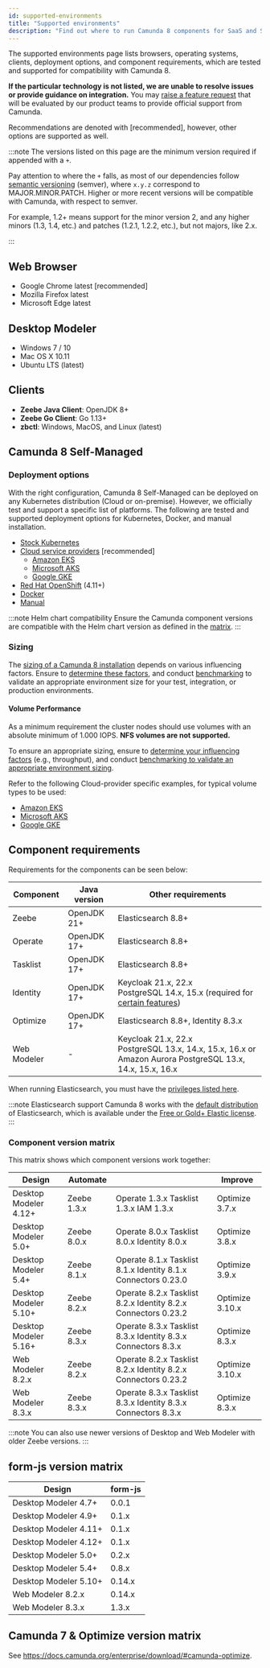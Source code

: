 ```yaml
---
id: supported-environments
title: "Supported environments"
description: "Find out where to run Camunda 8 components for SaaS and Self-Managed, including Optimize for both Camunda 8 and Camunda 7."
---
```


The supported environments page lists browsers, operating systems, clients, deployment options, and component requirements, which are tested and supported for compatibility with Camunda 8.

**If the particular technology is not listed, we are unable to resolve issues or provide guidance on integration.** You may [raise a feature request](/contact) that will be evaluated by our product teams to provide official support from Camunda.

Recommendations are denoted with [recommended], however, other options are supported as well.

:::note
The versions listed on this page are the minimum version required if appended with a `+`.

Pay attention to where the `+` falls, as most of our dependencies follow [semantic versioning](https://semver.org/) (semver), where `x.y.z` correspond to MAJOR.MINOR.PATCH. Higher or more recent versions will be compatible with Camunda, with respect to semver.

For example, 1.2+ means support for the minor version 2, and any higher minors (1.3, 1.4, etc.) and patches (1.2.1, 1.2.2, etc.), but not majors, like 2.x.

:::

## Web Browser

- Google Chrome latest [recommended]
- Mozilla Firefox latest
- Microsoft Edge latest

## Desktop Modeler

- Windows 7 / 10
- Mac OS X 10.11
- Ubuntu LTS (latest)

## Clients

- **Zeebe Java Client**: OpenJDK 8+
- **Zeebe Go Client**: Go 1.13+
- **zbctl**: Windows, MacOS, and Linux (latest)

## Camunda 8 Self-Managed

### Deployment options

With the right configuration, Camunda 8 Self-Managed can be deployed on any Kubernetes distribution (Cloud or on-premise). However, we officially test and support a specific list of platforms. The following are tested and supported deployment options for Kubernetes, Docker, and manual installation.

- [Stock Kubernetes](/self-managed/platform-deployment/helm-kubernetes/overview.md)
- [Cloud service providers](/self-managed/platform-deployment/helm-kubernetes/platforms/platforms.md) [recommended]
  - [Amazon EKS](/self-managed/platform-deployment/helm-kubernetes/platforms/amazon-eks/amazon-eks.md)
  - [Microsoft AKS](/self-managed/platform-deployment/helm-kubernetes/platforms/microsoft-aks.md)
  - [Google GKE](/self-managed/platform-deployment/helm-kubernetes/platforms/google-gke.md)
- [Red Hat OpenShift](/self-managed/platform-deployment/helm-kubernetes/platforms/redhat-openshift.md) (4.11+)
- [Docker](/self-managed/platform-deployment/docker.md)
- [Manual](/self-managed/platform-deployment/manual.md)

:::note Helm chart compatibility
Ensure the Camunda component versions are compatible with the Helm chart version as defined in the [matrix](https://helm.camunda.io/camunda-platform/version-matrix/).
:::

### Sizing

The [sizing of a Camunda 8 installation](/components/best-practices/architecture/sizing-your-environment.md) depends on various influencing factors. Ensure to [determine these factors](../components/best-practices/architecture/sizing-your-environment.md#understanding-influencing-factors), and conduct [benchmarking](../components/best-practices/architecture/sizing-your-environment.md#running-experiments-and-benchmarks) to validate an appropriate environment size for your test, integration, or production environments.

#### Volume Performance

As a minimum requirement the cluster nodes should use volumes with an absolute minimum of 1.000 IOPS. **NFS volumes are not supported.**

To ensure an appropriate sizing, ensure to [determine your influencing factors](../components/best-practices/architecture/sizing-your-environment.md#understanding-influencing-factors) (e.g., throughput), and conduct [benchmarking to validate an appropriate environment sizing](../components/best-practices/architecture/sizing-your-environment.md#running-experiments-and-benchmarks).

Refer to the following Cloud-provider specific examples, for typical volume types to be used:

- [Amazon EKS](../self-managed/platform-deployment/helm-kubernetes/platforms/amazon-eks/amazon-eks.md#volume-performance)
- [Microsoft AKS](../self-managed/platform-deployment/helm-kubernetes/platforms/microsoft-aks.md#volume-performance)
- [Google GKE](../self-managed/platform-deployment/helm-kubernetes/platforms/google-gke.md#volume-performance)

## Component requirements

Requirements for the components can be seen below:

| Component   | Java version | Other requirements                                                                                                                                                   |
| ----------- | ------------ | -------------------------------------------------------------------------------------------------------------------------------------------------------------------- |
| Zeebe       | OpenJDK 21+  | Elasticsearch 8.8+                                                                                                                                                   |
| Operate     | OpenJDK 17+  | Elasticsearch 8.8+                                                                                                                                                   |
| Tasklist    | OpenJDK 17+  | Elasticsearch 8.8+                                                                                                                                                   |
| Identity    | OpenJDK 17+  | Keycloak 21.x, 22.x<br/>PostgreSQL 14.x, 15.x (required for [certain features](/self-managed/identity/deployment/configuration-variables.md#database-configuration)) |
| Optimize    | OpenJDK 17+  | Elasticsearch 8.8+, Identity 8.3.x                                                                                                                                   |
| Web Modeler | -            | Keycloak 21.x, 22.x<br/>PostgreSQL 13.x, 14.x, 15.x, 16.x or Amazon Aurora PostgreSQL 13.x, 14.x, 15.x, 16.x                                                         |

When running Elasticsearch, you must have the [privileges listed here](/self-managed/concepts/elasticsearch-privileges.md).

:::note Elasticsearch support
Camunda 8 works with the [default distribution](https://www.elastic.co/downloads/elasticsearch) of Elasticsearch, which is available under the [Free or Gold+ Elastic license](https://www.elastic.co/pricing/faq/licensing#summary).
:::

### Component version matrix

This matrix shows which component versions work together:

| Design                | Automate    |                                                               | Improve         |
| --------------------- | ----------- | ------------------------------------------------------------- | --------------- |
| Desktop Modeler 4.12+ | Zeebe 1.3.x | Operate 1.3.x Tasklist 1.3.x IAM 1.3.x                        | Optimize 3.7.x  |
| Desktop Modeler 5.0+  | Zeebe 8.0.x | Operate 8.0.x Tasklist 8.0.x Identity 8.0.x                   | Optimize 3.8.x  |
| Desktop Modeler 5.4+  | Zeebe 8.1.x | Operate 8.1.x Tasklist 8.1.x Identity 8.1.x Connectors 0.23.0 | Optimize 3.9.x  |
| Desktop Modeler 5.10+ | Zeebe 8.2.x | Operate 8.2.x Tasklist 8.2.x Identity 8.2.x Connectors 0.23.2 | Optimize 3.10.x |
| Desktop Modeler 5.16+ | Zeebe 8.3.x | Operate 8.3.x Tasklist 8.3.x Identity 8.3.x Connectors 8.3.x  | Optimize 8.3.x  |
| Web Modeler 8.2.x     | Zeebe 8.2.x | Operate 8.2.x Tasklist 8.2.x Identity 8.2.x Connectors 0.23.2 | Optimize 3.10.x |
| Web Modeler 8.3.x     | Zeebe 8.3.x | Operate 8.3.x Tasklist 8.3.x Identity 8.3.x Connectors 8.3.x  | Optimize 8.3.x  |

:::note
You can also use newer versions of Desktop and Web Modeler with older Zeebe versions.
:::

## form-js version matrix

| Design                | form-js |
| --------------------- | ------- |
| Desktop Modeler 4.7+  | 0.0.1   |
| Desktop Modeler 4.9+  | 0.1.x   |
| Desktop Modeler 4.11+ | 0.1.x   |
| Desktop Modeler 4.12+ | 0.1.x   |
| Desktop Modeler 5.0+  | 0.2.x   |
| Desktop Modeler 5.4+  | 0.8.x   |
| Desktop Modeler 5.10+ | 0.14.x  |
| Web Modeler 8.2.x     | 0.14.x  |
| Web Modeler 8.3.x     | 1.3.x   |

## Camunda 7 & Optimize version matrix

See https://docs.camunda.org/enterprise/download/#camunda-optimize.
